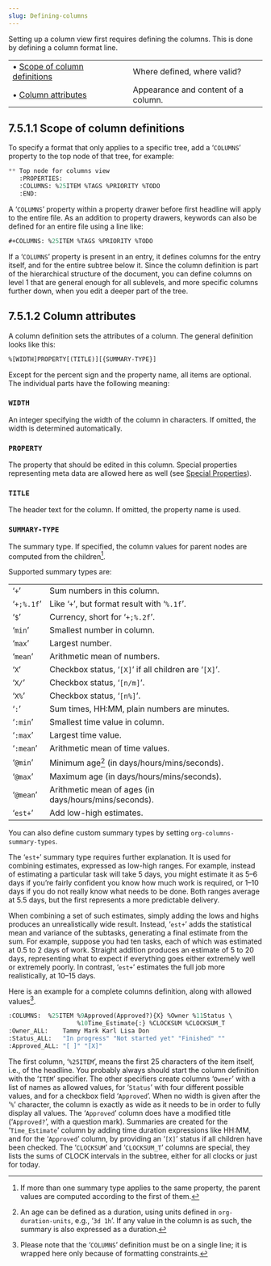 ```yaml
---
slug: Defining-columns
---
```


Setting up a column view first requires defining the columns. This is done by defining a column format line.

|                                                              |    |                                     |
| :----------------------------------------------------------- | -- | :---------------------------------- |
| • [Scope of column definitions](Scope-of-column-definitions) |    | Where defined, where valid?         |
| • [Column attributes](Column-attributes)                     |    | Appearance and content of a column. |
## 7.5.1.1 Scope of column definitions

To specify a format that only applies to a specific tree, add a ‘`COLUMNS`’ property to the top node of that tree, for example:

```lisp
** Top node for columns view
   :PROPERTIES:
   :COLUMNS: %25ITEM %TAGS %PRIORITY %TODO
   :END:
```

A ‘`COLUMNS`’ property within a property drawer before first headline will apply to the entire file. As an addition to property drawers, keywords can also be defined for an entire file using a line like:

```lisp
#+COLUMNS: %25ITEM %TAGS %PRIORITY %TODO
```

If a ‘`COLUMNS`’ property is present in an entry, it defines columns for the entry itself, and for the entire subtree below it. Since the column definition is part of the hierarchical structure of the document, you can define columns on level 1 that are general enough for all sublevels, and more specific columns further down, when you edit a deeper part of the tree.
## 7.5.1.2 Column attributes

A column definition sets the attributes of a column. The general definition looks like this:

```lisp
%[WIDTH]PROPERTY[(TITLE)][{SUMMARY-TYPE}]
```

Except for the percent sign and the property name, all items are optional. The individual parts have the following meaning:

### `WIDTH`

An integer specifying the width of the column in characters. If omitted, the width is determined automatically.

### `PROPERTY`

The property that should be edited in this column. Special properties representing meta data are allowed here as well (see [Special Properties](Special-Properties)).

### `TITLE`

The header text for the column. If omitted, the property name is used.

### `SUMMARY-TYPE`

The summary type. If specified, the column values for parent nodes are computed from the children[^1].

Supported summary types are:

|            |                                                       |
| ---------- | ----------------------------------------------------- |
| ‘`+`’      | Sum numbers in this column.                           |
| ‘`+;%.1f`’ | Like ‘`+`’, but format result with ‘`%.1f`’.          |
| ‘`$`’      | Currency, short for ‘`+;%.2f`’.                       |
| ‘`min`’    | Smallest number in column.                            |
| ‘`max`’    | Largest number.                                       |
| ‘`mean`’   | Arithmetic mean of numbers.                           |
| ‘`X`’      | Checkbox status, ‘`[X]`’ if all children are ‘`[X]`’. |
| ‘`X/`’     | Checkbox status, ‘`[n/m]`’.                           |
| ‘`X%`’     | Checkbox status, ‘`[n%]`’.                            |
| ‘`:`’      | Sum times, HH:MM, plain numbers are minutes.          |
| ‘`:min`’   | Smallest time value in column.                        |
| ‘`:max`’   | Largest time value.                                   |
| ‘`:mean`’  | Arithmetic mean of time values.                       |
| ‘`@min`’   | Minimum age[^2] (in days/hours/mins/seconds).         |
| ‘`@max`’   | Maximum age (in days/hours/mins/seconds).             |
| ‘`@mean`’  | Arithmetic mean of ages (in days/hours/mins/seconds). |
| ‘`est+`’   | Add low-high estimates.                               |

You can also define custom summary types by setting `org-columns-summary-types`.

The ‘`est+`’ summary type requires further explanation. It is used for combining estimates, expressed as low-high ranges. For example, instead of estimating a particular task will take 5 days, you might estimate it as 5–6 days if you’re fairly confident you know how much work is required, or 1–10 days if you do not really know what needs to be done. Both ranges average at 5.5 days, but the first represents a more predictable delivery.

When combining a set of such estimates, simply adding the lows and highs produces an unrealistically wide result. Instead, ‘`est+`’ adds the statistical mean and variance of the subtasks, generating a final estimate from the sum. For example, suppose you had ten tasks, each of which was estimated at 0.5 to 2 days of work. Straight addition produces an estimate of 5 to 20 days, representing what to expect if everything goes either extremely well or extremely poorly. In contrast, ‘`est+`’ estimates the full job more realistically, at 10–15 days.

Here is an example for a complete columns definition, along with allowed values[^3].

```lisp
:COLUMNS:  %25ITEM %9Approved(Approved?){X} %Owner %11Status \
                   %10Time_Estimate{:} %CLOCKSUM %CLOCKSUM_T
:Owner_ALL:    Tammy Mark Karl Lisa Don
:Status_ALL:   "In progress" "Not started yet" "Finished" ""
:Approved_ALL: "[ ]" "[X]"
```

The first column, ‘`%25ITEM`’, means the first 25 characters of the item itself, i.e., of the headline. You probably always should start the column definition with the ‘`ITEM`’ specifier. The other specifiers create columns ‘`Owner`’ with a list of names as allowed values, for ‘`Status`’ with four different possible values, and for a checkbox field ‘`Approved`’. When no width is given after the ‘`%`’ character, the column is exactly as wide as it needs to be in order to fully display all values. The ‘`Approved`’ column does have a modified title (‘`Approved?`’, with a question mark). Summaries are created for the ‘`Time_Estimate`’ column by adding time duration expressions like HH:MM, and for the ‘`Approved`’ column, by providing an ‘`[X]`’ status if all children have been checked. The ‘`CLOCKSUM`’ and ‘`CLOCKSUM_T`’ columns are special, they lists the sums of CLOCK intervals in the subtree, either for all clocks or just for today.

[^1]: If more than one summary type applies to the same property, the parent values are computed according to the first of them.

[^2]: An age can be defined as a duration, using units defined in `org-duration-units`, e.g., ‘`3d 1h`’. If any value in the column is as such, the summary is also expressed as a duration.

[^3]: Please note that the ‘`COLUMNS`’ definition must be on a single line; it is wrapped here only because of formatting constraints.

